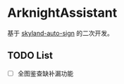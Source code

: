 # ArknightAssistant

基于 [skyland-auto-sign](https://gitee.com/FancyCabbage/skyland-auto-sign) 的二次开发。

## TODO List

- [ ] 全图鉴查缺补漏功能